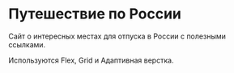 # Путешествие по России

Сайт о интересных местах для отпуска в России с полезными ссылками.

Используются Flex, Grid и Адаптивная верстка.
